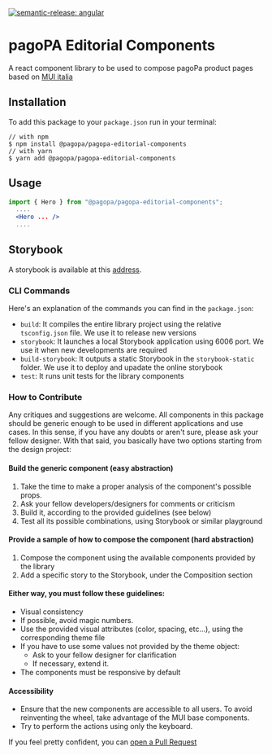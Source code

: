[![semantic-release: angular](https://img.shields.io/badge/semantic--release-angular-e10079?logo=semantic-release)](https://github.com/semantic-release/semantic-release)

# pagoPA Editorial Components
A react component library to be used to compose pagoPa product pages based on [MUI italia](https://github.com/pagopa/mui-italia)

## Installation
To add this package to your `package.json` run in your terminal:
```console
// with npm
$ npm install @pagopa/pagopa-editorial-components
// with yarn
$ yarn add @pagopa/pagopa-editorial-components
```

## Usage
```jsx
import { Hero } from "@pagopa/pagopa-editorial-components";
  ....
  <Hero ... />
  ....
```

## Storybook
A storybook is available at this [address](http://pagopa.github.io/pagopa-editorial-components). 

### CLI Commands
Here's an explanation of the commands you can find in the `package.json`:
* `build`: It compiles the entire library project using the relative `tsconfig.json` file. We use it to release new versions
* `storybook`: It launches a local Storybook application using 6006 port. We use it when new developments are required
* `build-storybook`: It outputs a static Storybook in the `storybook-static` folder. We use it to deploy and upadate the online storybook
* `test`: It runs unit tests for the library components

### How to Contribute
Any critiques and suggestions are welcome.
All components in this package should be generic enough to be used in different applications and use cases. 
In this sense, if you have any doubts or aren't sure, please ask your fellow designer. With that said, you basically 
have two options starting from the design project:

#### Build the generic component (easy abstraction)
1. Take the time to make a proper analysis of the component's possible props.
2. Ask your fellow developers/designers for comments or criticism
3. Build it, according to the provided guidelines (see below)
4. Test all its possible combinations, using Storybook or similar playground

#### Provide a sample of how to compose the component (hard abstraction)
1. Compose the component using the available components provided by the library
2. Add a specific story to the Storybook, under the Composition section

#### Either way, you must follow these guidelines:

* Visual consistency
* If possible, avoid magic numbers.
* Use the provided visual attributes (color, spacing, etc…), using the corresponding theme file
* If you have to use some values not provided by the theme object:
  - Ask to your fellow designer for clarification
  - If necessary, extend it.
* The components must be responsive by default

#### Accessibility
- Ensure that the new components are accessible to all users. To avoid reinventing the wheel, take advantage of the MUI base components.
- Try to perform the actions using only the keyboard.

If you feel pretty confident, you can [open a Pull Request](https://github.com/pagopa/pagopa-editorial-components/pulls)

